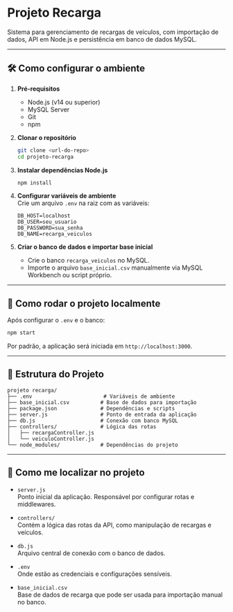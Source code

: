 # Projeto Recarga

Sistema para gerenciamento de recargas de veículos, com importação de dados, API em Node.js e persistência em banco de dados MySQL.

---

## 🛠️ Como configurar o ambiente

1. **Pré-requisitos**  
   - Node.js (v14 ou superior)
   - MySQL Server
   - Git
   - npm

2. **Clonar o repositório**  
   ```bash
   git clone <url-do-repo>
   cd projeto-recarga
   ```

3. **Instalar dependências Node.js**  
   ```bash
   npm install
   ```

4. **Configurar variáveis de ambiente**  
   Crie um arquivo `.env` na raiz com as variáveis:
   ```env
   DB_HOST=localhost
   DB_USER=seu_usuario
   DB_PASSWORD=sua_senha
   DB_NAME=recarga_veiculos
   ```

5. **Criar o banco de dados e importar base inicial**  
   - Crie o banco `recarga_veiculos` no MySQL.
   - Importe o arquivo `base_inicial.csv` manualmente via MySQL Workbench ou script próprio.

---

## 🚀 Como rodar o projeto localmente

Após configurar o `.env` e o banco:

```bash
npm start
```

Por padrão, a aplicação será iniciada em `http://localhost:3000`.

---

## 🧱 Estrutura do Projeto

```
projeto recarga/
├── .env                       # Variáveis de ambiente
├── base_inicial.csv          # Base de dados para importação
├── package.json              # Dependências e scripts
├── server.js                 # Ponto de entrada da aplicação
├── db.js                     # Conexão com banco MySQL
├── controllers/              # Lógica das rotas
│   ├── recargaController.js
│   └── veiculoController.js
└── node_modules/             # Dependências do projeto
```

---

## 🧭 Como me localizar no projeto

- `server.js`  
  Ponto inicial da aplicação. Responsável por configurar rotas e middlewares.

- `controllers/`  
  Contém a lógica das rotas da API, como manipulação de recargas e veículos.

- `db.js`  
  Arquivo central de conexão com o banco de dados.

- `.env`  
  Onde estão as credenciais e configurações sensíveis.

- `base_inicial.csv`  
  Base de dados de recarga que pode ser usada para importação manual no banco.
